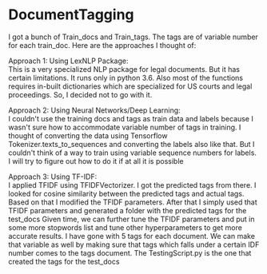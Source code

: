 # DocumentTagging
I got a bunch of Train_docs and Train_tags. The tags are of variable number for each train_doc. Here are the approaches I thought of:

Approach 1: Using LexNLP Package:   
            This is a very specialized NLP package for legal documents. But it has certain limitations. It runs only in python 3.6.
	    Also most of the functions requires in-built dictionaries which are specialized for US courts and legal proceedings.
	    So, I decided not to go with it. 
			
Approach 2: Using Neural Networks/Deep Learning:    
            I couldn't use the training docs and tags as train data and labels because I wasn't sure how to accommodate variable number of tags in training.
	    I thought of converting the data using Tensorflow Tokenizer.texts_to_sequences and converting the labels also like that. But I couldn't think of a way to train using               variable sequence numbers for labels. I will try to figure out how to do it if at all it is possible
			
Approach 3: Using TF-IDF:    
      I applied TFIDF using TFIDFVectorizer.
      I got the predicted tags from there.
      I looked for cosine similarity between the predicted tags and actual tags. Based on that I modified the TFIDF parameters.
      After that I simply used that TFIDF parameters and generated a folder with the predicted tags for the test_docs
      Given time, we can further tune the TFIDF parameters and put in some more stopwords list and tune other hyperparameters to get more accurate results.
      I have gone with 5 tags for each document. We can make that variable as well by making sure that tags which falls under a certain IDF number comes to the tags document.
      The TestingScript.py is the one that created the tags for the test_docs

			
